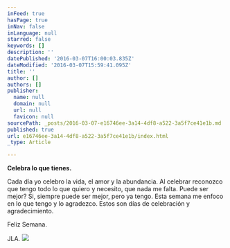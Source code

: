 ```yaml
---
inFeed: true
hasPage: true
inNav: false
inLanguage: null
starred: false
keywords: []
description: ''
datePublished: '2016-03-07T16:00:03.835Z'
dateModified: '2016-03-07T15:59:41.095Z'
title: ''
author: []
authors: []
publisher:
  name: null
  domain: null
  url: null
  favicon: null
sourcePath: _posts/2016-03-07-e16746ee-3a14-4df8-a522-3a5f7ce41e1b.md
published: true
url: e16746ee-3a14-4df8-a522-3a5f7ce41e1b/index.html
_type: Article

---
```

**Celebra lo que tienes.**

Cada día yo celebro
la vida, el amor y la abundancia. Al celebrar reconozco que tengo todo lo que
quiero y necesito, que nada me falta. Puede ser mejor? Si, siempre puede ser
mejor, pero ya tengo. Esta semana me enfoco en lo que tengo y lo agradezco.
Estos son días de celebración y agradecimiento.  

Feliz Semana.

JLA.
![](https://the-grid-user-content.s3-us-west-2.amazonaws.com/157a965c-1968-4a70-9533-79d257471ba6.jpg)